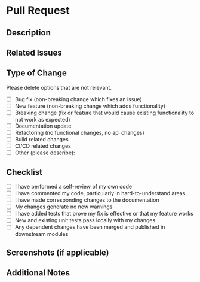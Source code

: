 # Pull Request

## Description

<!-- Provide a brief description of the changes in this pull request -->

## Related Issues

<!-- List any related issues here using the following format: -->
<!-- Fixes #123 -->
<!-- Resolves #456 -->

## Type of Change

Please delete options that are not relevant.

- [ ] Bug fix (non-breaking change which fixes an issue)
- [ ] New feature (non-breaking change which adds functionality)
- [ ] Breaking change (fix or feature that would cause existing functionality to not work as expected)
- [ ] Documentation update
- [ ] Refactoring (no functional changes, no api changes)
- [ ] Build related changes
- [ ] CI/CD related changes
- [ ] Other (please describe):

## Checklist

- [ ] I have performed a self-review of my own code
- [ ] I have commented my code, particularly in hard-to-understand areas
- [ ] I have made corresponding changes to the documentation
- [ ] My changes generate no new warnings
- [ ] I have added tests that prove my fix is effective or that my feature works
- [ ] New and existing unit tests pass locally with my changes
- [ ] Any dependent changes have been merged and published in downstream modules

## Screenshots (if applicable)

<!-- Add screenshots to help explain your changes if applicable -->

## Additional Notes

<!-- Add any additional information or context about the pull request here -->
